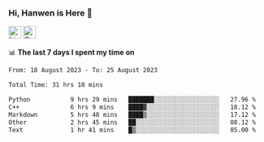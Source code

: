 ### Hi, Hanwen is Here 👋
<p>
	<a href="https://www.linkedin.com/in/liu-hanwen/"><img src="https://img.shields.io/badge/@hanwen-0A66C2?style=flat&logo=LinkedIn&logoColor=white" alt="Linkedin"  height="25px"/></a> 
	<a href="https://scholar.google.com/citations?user=HDF0su0AAAAJ"><img src="https://img.shields.io/badge/scholar-4385FE.svg?&style=plastic&logo=google-scholar&logoColor=white" alt="Google Scholar" height="25px"> </a>
</p>

📊 **The last 7 days I spent my time on** 
<!--START_SECTION:waka-->

```txt
From: 18 August 2023 - To: 25 August 2023

Total Time: 31 hrs 10 mins

Python           9 hrs 29 mins   ███████░░░░░░░░░░░░░░░░░░   27.96 %
C++              6 hrs 9 mins    ████▓░░░░░░░░░░░░░░░░░░░░   18.12 %
Markdown         5 hrs 48 mins   ████▒░░░░░░░░░░░░░░░░░░░░   17.12 %
Other            2 hrs 45 mins   ██░░░░░░░░░░░░░░░░░░░░░░░   08.12 %
Text             1 hr 41 mins    █▒░░░░░░░░░░░░░░░░░░░░░░░   05.00 %
```

<!--END_SECTION:waka-->


<!--
**david990917/david990917** is a ✨ _special_ ✨ repository because its `README.md` (this file) appears on your GitHub profile.

Here are some ideas to get you started:

- 🔭 I’m currently working on ...
- 🌱 I’m currently learning ...
- 👯 I’m looking to collaborate on ...
- 🤔 I’m looking for help with ...
- 💬 Ask me about ...
- 📫 How to reach me: ...
- 😄 Pronouns: ...
- ⚡ Fun fact: ...
-->
